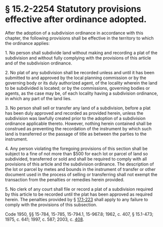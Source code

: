 # § 15.2-2254 Statutory provisions effective after ordinance adopted.

<p>After the adoption of a subdivision ordinance in accordance with this chapter, the following provisions shall be effective in the territory to which the ordinance applies:</p><p>1. No person shall subdivide land without making and recording a plat of the subdivision and without fully complying with the provisions of this article and of the subdivision ordinance.</p><p>2. No plat of any subdivision shall be recorded unless and until it has been submitted to and approved by the local planning commission or by the governing body or its duly authorized agent, of the locality wherein the land to be subdivided is located; or by the commissions, governing bodies or agents, as the case may be, of each locality having a subdivision ordinance, in which any part of the land lies.</p><p>3. No person shall sell or transfer any land of a subdivision, before a plat has been duly approved and recorded as provided herein, unless the subdivision was lawfully created prior to the adoption of a subdivision ordinance applicable thereto. However, nothing herein contained shall be construed as preventing the recordation of the instrument by which such land is transferred or the passage of title as between the parties to the instrument.</p><p>4. Any person violating the foregoing provisions of this section shall be subject to a fine of not more than $500 for each lot or parcel of land so subdivided, transferred or sold and shall be required to comply with all provisions of this article and the subdivision ordinance. The description of the lot or parcel by metes and bounds in the instrument of transfer or other document used in the process of selling or transferring shall not exempt the transaction from the penalties or remedies herein provided.</p><p>5. No clerk of any court shall file or record a plat of a subdivision required by this article to be recorded until the plat has been approved as required herein. The penalties provided by § <a href='http://law.lis.virginia.gov/vacode/17.1-223/'>17.1-223</a> shall apply to any failure to comply with the provisions of this subsection.</p><p>Code 1950, §§ 15-784, 15-785, 15-794.1, 15-967.8; 1962, c. 407, § 15.1-473; 1975, c. 641; 1997, c. 587; 2003, c. <a href='http://lis.virginia.gov/cgi-bin/legp604.exe?031+ful+CHAP0408'>408</a>.</p>